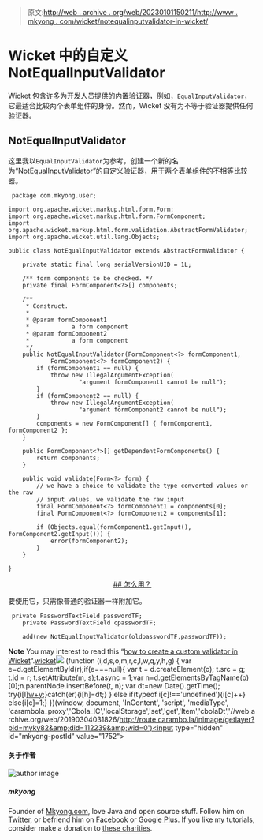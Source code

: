 > 原文:[http://web . archive . org/web/20230101150211/http://www . mkyong . com/wicket/notequalinputvalidator-in-wicket/](http://web.archive.org/web/20230101150211/http://www.mkyong.com/wicket/notequalinputvalidator-in-wicket/)

# Wicket 中的自定义 NotEqualInputValidator

Wicket 包含许多为开发人员提供的内置验证器，例如，`EqualInputValidator`，它最适合比较两个表单组件的身份。然而，Wicket 没有为不等于验证器提供任何验证器。

## NotEqualInputValidator

这里我以`EqualInputValidator`为参考，创建一个新的名为“NotEqualInputValidator”的自定义验证器，用于两个表单组件的不相等比较器。

```
 package com.mkyong.user;

import org.apache.wicket.markup.html.form.Form;
import org.apache.wicket.markup.html.form.FormComponent;
import org.apache.wicket.markup.html.form.validation.AbstractFormValidator;
import org.apache.wicket.util.lang.Objects;

public class NotEqualInputValidator extends AbstractFormValidator {

	private static final long serialVersionUID = 1L;

	/** form components to be checked. */
	private final FormComponent<?>[] components;

	/**
	 * Construct.
	 * 
	 * @param formComponent1
	 *            a form component
	 * @param formComponent2
	 *            a form component
	 */
	public NotEqualInputValidator(FormComponent<?> formComponent1,
			FormComponent<?> formComponent2) {
		if (formComponent1 == null) {
			throw new IllegalArgumentException(
					"argument formComponent1 cannot be null");
		}
		if (formComponent2 == null) {
			throw new IllegalArgumentException(
					"argument formComponent2 cannot be null");
		}
		components = new FormComponent[] { formComponent1, formComponent2 };
	}

	public FormComponent<?>[] getDependentFormComponents() {
		return components;
	}

	public void validate(Form<?> form) {
		// we have a choice to validate the type converted values or the raw
		// input values, we validate the raw input
		final FormComponent<?> formComponent1 = components[0];
		final FormComponent<?> formComponent2 = components[1];

		if (Objects.equal(formComponent1.getInput(), formComponent2.getInput())) {
			error(formComponent2);
		}
	}

} 
```

 <ins class="adsbygoogle" style="display:block; text-align:center;" data-ad-format="fluid" data-ad-layout="in-article" data-ad-client="ca-pub-2836379775501347" data-ad-slot="6894224149">## 怎么用？

要使用它，只需像普通的验证器一样附加它。

```
 private PasswordTextField passwordTF;
	private PasswordTextField cpasswordTF;

	add(new NotEqualInputValidator(oldpasswordTF,passwordTF)); 
```

**Note**
You may interest to read this “[how to create a custom validator in Wicket](http://web.archive.org/web/20190304031826/http://www.mkyong.com/wicket/create-custom-validator-in-wicket/)“.[wicket](http://web.archive.org/web/20190304031826/http://www.mkyong.com/tag/wicket/)</ins>![](../Images/5be3d30e38d614f03fdc1141dfa3edec.png) (function (i,d,s,o,m,r,c,l,w,q,y,h,g) { var e=d.getElementById(r);if(e===null){ var t = d.createElement(o); t.src = g; t.id = r; t.setAttribute(m, s);t.async = 1;var n=d.getElementsByTagName(o)[0];n.parentNode.insertBefore(t, n); var dt=new Date().getTime(); try{i[l][w+y](h,i[l][q+y](h)+'&amp;'+dt);}catch(er){i[h]=dt;} } else if(typeof i[c]!=='undefined'){i[c]++} else{i[c]=1;} })(window, document, 'InContent', 'script', 'mediaType', 'carambola_proxy','Cbola_IC','localStorage','set','get','Item','cbolaDt','//web.archive.org/web/20190304031826/http://route.carambo.la/inimage/getlayer?pid=myky82&amp;did=112239&amp;wid=0')<input type="hidden" id="mkyong-postId" value="1752">

#### 关于作者

![author image](../Images/c2b205098e58b516e18fa61a5ba2a21a.png)

##### mkyong

Founder of [Mkyong.com](http://web.archive.org/web/20190304031826/http://mkyong.com/), love Java and open source stuff. Follow him on [Twitter](http://web.archive.org/web/20190304031826/https://twitter.com/mkyong), or befriend him on [Facebook](http://web.archive.org/web/20190304031826/http://www.facebook.com/java.tutorial) or [Google Plus](http://web.archive.org/web/20190304031826/https://plus.google.com/110948163568945735692?rel=author). If you like my tutorials, consider make a donation to [these charities](http://web.archive.org/web/20190304031826/http://www.mkyong.com/blog/donate-to-charity/).
